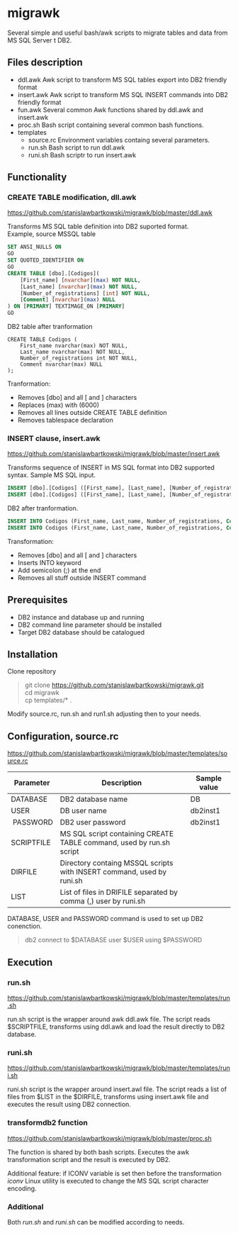 # migrawk

Several simple and useful bash/awk scripts to migrate tables and data from MS SQL Server t DB2.

## Files description

* ddl.awk Awk script to transform MS SQL tables export into DB2 friendly format
* insert.awk Awk script to transform MS SQL INSERT commands into DB2 friendly format
* fun.awk Several common Awk functions shared by ddl.awk and insert.awk
* proc.sh Bash script containing several common bash functions.
* templates
  * source.rc Environment variables containg several parameters.
  * run.sh Bash script to run ddl.awk 
  * runi.sh Bash scriptr to run insert.awk

## Functionality

### CREATE TABLE modification, dll.awk

https://github.com/stanislawbartkowski/migrawk/blob/master/ddl.awk

Transforms MS SQL table definition into DB2 suported format.<br>
Example, source MSSQL table<br>
```sql
SET ANSI_NULLS ON
GO
SET QUOTED_IDENTIFIER ON
GO
CREATE TABLE [dbo].[Codigos](
	[First_name] [nvarchar](max) NOT NULL,
	[Last_name] [nvarchar](max) NOT NULL,
	[Number_of_registrations] [int] NOT NULL,
	[Comment] [nvarchar](max) NULL
) ON [PRIMARY] TEXTIMAGE_ON [PRIMARY]
GO
```
DB2 table after tranformation<br>
```
CREATE TABLE Codigos (
	First_name nvarchar(max) NOT NULL,
	Last_name nvarchar(max) NOT NULL,
	Number_of_registrations int NOT NULL,
	Comment nvarchar(max) NULL
);
```
Tranformation:
* Removes \[dbo\] and all \[ and \] characters
* Replaces (max) with (6000)
* Removes all lines outside CREATE TABLE definition
* Removes tablespace declaration 

### INSERT clause, insert.awk

https://github.com/stanislawbartkowski/migrawk/blob/master/insert.awk

Transforms sequence of INSERT in MS SQL format into DB2 supported syntax.
Sample MS SQL input.
```SQL
INSERT [dbo].[Codigos] ([First_name], [Last_name], [Number_of_registrations], [Comment]) VALUES (N'Velocidad', N'Velocidad', 1, N'dam/h')
INSERT [dbo].[Codigos] ([First_name], [Last_name], [Number_of_registrations], [Comment]) VALUES (N'Freno emergencia por HM', N'Freno Emerg. HM', 1,N'')
```
DB2 after tranformation.
```SQL
INSERT INTO Codigos (First_name, Last_name, Number_of_registrations, Comment) VALUES (N'Velocidad', N'Velocidad', 1, N'dam/h');
INSERT INTO Codigos (First_name, Last_name, Number_of_registrations, Comment) VALUES (N'Freno emergencia por HM', N'Freno Emerg. HM', 1,N'');
```

Transformation:
* Removes \[dbo\] and all \[ and \] characters
* Inserts INTO keyword
* Add semicolon (;) at the end
* Removes all stuff outside INSERT command

## Prerequisites

* DB2 instance and database up and running
* DB2 command line parameter should be installed
* Target DB2 database should be catalogued

## Installation

Clone repository

> git clone https://github.com/stanislawbartkowski/migrawk.git<br>
> cd migrawk<br>
> cp templates/* .<br>

Modify source.rc, run.sh and run1.sh adjusting then to your needs.

## Configuration, source.rc

https://github.com/stanislawbartkowski/migrawk/blob/master/templates/source.rc

| Parameter  | Description | Sample value
| ------------- | ------------- | -------- |
| DATABASE  | DB2 database name  | DB
| USER  | DB user name  | db2inst1
| PASSWORD | DB2 user password | db2inst1
| SCRIPTFILE | MS SQL script containing CREATE TABLE command, used by run.sh script | 
| DIRFILE | Directory containg MSSQL scripts with INSERT command, used by runi.sh |
| LIST | List of files in DRIFILE separated by comma (,) user by runi.sh

DATABASE, USER and PASSWORD command is used to set up DB2 conenction.<br>
> db2 connect to $DATABASE user $USER using $PASSWORD<br>

## Execution

### run.sh
https://github.com/stanislawbartkowski/migrawk/blob/master/templates/run.sh

run.sh script is the wrapper around awk ddl.awk file. The script reads $SCRIPTFILE, transforms using ddl.awk and load the result directly to DB2 database.

### runi.sh
https://github.com/stanislawbartkowski/migrawk/blob/master/templates/runi.sh

runi.sh script is the wrapper around insert.awl file. The script reads a list of files from $LIST in the $DIRFILE, transforms using insert.awk file and executes the result using DB2 connection.

### transformdb2 function

https://github.com/stanislawbartkowski/migrawk/blob/master/proc.sh

The function is shared by both bash scripts. Executes the awk transformation script and the result is executed by DB2.<br>

Additional feature: if ICONV variable is set then before the transformation *iconv* Linux utility is executed to change the MS SQL script character encoding.

### Additional

Both *run.sh* and *runi.sh* can be modified according to needs.
